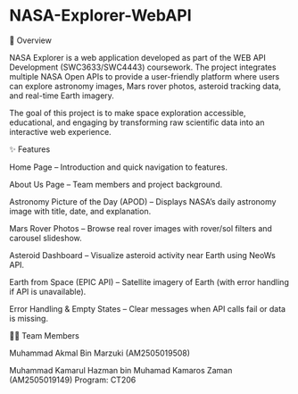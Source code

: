 ﻿# NASA-Explorer-WebAPI

📖 Overview

NASA Explorer is a web application developed as part of the WEB API Development (SWC3633/SWC4443) coursework.
The project integrates multiple NASA Open APIs to provide a user-friendly platform where users can explore astronomy images, Mars rover photos, asteroid tracking data, and real-time Earth imagery.

The goal of this project is to make space exploration accessible, educational, and engaging by transforming raw scientific data into an interactive web experience.

✨ Features

Home Page – Introduction and quick navigation to features.

About Us Page – Team members and project background.

Astronomy Picture of the Day (APOD) – Displays NASA’s daily astronomy image with title, date, and explanation.

Mars Rover Photos – Browse real rover images with rover/sol filters and carousel slideshow.

Asteroid Dashboard – Visualize asteroid activity near Earth using NeoWs API.

Earth from Space (EPIC API) – Satellite imagery of Earth (with error handling if API is unavailable).

Error Handling & Empty States – Clear messages when API calls fail or data is missing.

👨‍💻 Team Members

Muhammad Akmal Bin Marzuki (AM2505019508)

Muhammad Kamarul Hazman bin Muhamad Kamaros Zaman (AM2505019149)
Program: CT206
